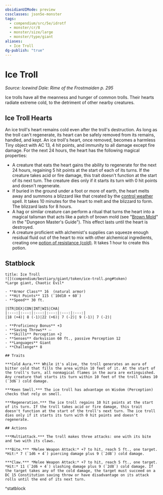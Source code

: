 ```yaml
---
obsidianUIMode: preview
cssclasses: json5e-monster
tags:
  - compendium/src/5e/idrotf
  - monster/cr/8
  - monster/size/large
  - monster/type/giant
aliases:
  - Ice Troll
dg-publish: "true"
---
```

# Ice Troll
*Source: Icewind Dale: Rime of the Frostmaiden p. 295*  

Ice trolls have all the meanness and hunger of common trolls. Their hearts radiate extreme cold, to the detriment of other nearby creatures.

## Ice Troll Hearts

An ice troll's heart remains cold even after the troll's destruction. As long as the troll can't regenerate, its heart can be safely removed from its remains, handled, and kept. An ice troll's heart, once removed, becomes a harmless Tiny object with AC 13, 4 hit points, and immunity to all damage except fire damage. For the next 24 hours, the heart has the following magical properties:

- A creature that eats the heart gains the ability to regenerate for the next 24 hours, regaining 5 hit points at the start of each of its turns. If the creature takes acid or fire damage, this trait doesn't function at the start of its next turn. The creature dies only if it starts its turn with 0 hit points and doesn't regenerate.  
- If buried in the ground under a foot or more of earth, the heart melts away and summons a blizzard like that created by the [control weather](compendium/spells/control-weather.md) spell. It takes 10 minutes for the heart to melt and the blizzard to form. The blizzard lasts for 8 hours.  
- A hag or similar creature can perform a ritual that turns the heart into a magical talisman that acts like a patch of brown mold (see "[Brown Mold](compendium/traps-hazards/brown-mold.md)" in the "Dungeon Master's Guide"). This effect lasts until the heart is destroyed.  
- A creature proficient with alchemist's supplies can squeeze enough residual fluid out of the heart to mix with other alchemical ingredients, creating one [potion of resistance (cold)](compendium/items/potion-of-cold-resistance.md). It takes 1 hour to create this potion.   

## Statblock

```ad-statblock
title: Ice Troll
![](compendium/bestiary/giant/token/ice-troll.png#token)
*Large giant, Chaotic Evil*

- **Armor Class** 16  (natural armor)
- **Hit Points** 115 (`10d10 + 60`)
- **Speed** 30 ft.

|STR|DEX|CON|INT|WIS|CHA|
|:---:|:---:|:---:|:---:|:---:|:---:|
|18 (+4)| 8 (-1)|22 (+6)| 7 (-2)| 9 (-1)| 7 (-2)|

- **Proficiency Bonus** +3
- **Saving Throws** ⏤
- **Skills** Perception +2
- **Senses** darkvision 60 ft., passive Perception 12
- **Languages** Giant
- **Challenge** 8

## Traits

***Cold Aura.*** While it's alive, the troll generates an aura of bitter cold that fills the area within 10 feet of it. At the start of the troll's turn, all nonmagical flames in the aura are extinguished. Any creature that starts its turn within 10 feet of the troll takes 10 (`3d6`) cold damage.

***Keen Smell.*** The ice troll has advantage on Wisdom (Perception) checks that rely on smell.

***Regeneration.*** The ice troll regains 10 hit points at the start of its turn. If the troll takes acid or fire damage, this trait doesn't function at the start of the troll's next turn. The ice troll dies only if it starts its turn with 0 hit points and doesn't regenerate.

## Actions

***Multiattack.*** The troll makes three attacks: one with its bite and two with its claws.

***Bite.*** *Melee Weapon Attack:* +7 to hit, reach 5 ft., one target. *Hit:* 7 (`1d6 + 4`) piercing damage plus 9 (`2d8`) cold damage.

***Claw.*** *Melee Weapon Attack:* +7 to hit, reach 5 ft., one target. *Hit:* 11 (`2d6 + 4`) slashing damage plus 9 (`2d8`) cold damage. If the target takes any of the cold damage, the target must succeed on a DC 15 Constitution saving throw or have disadvantage on its attack rolls until the end of its next turn.
```
^statblock